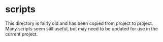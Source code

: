 # scripts

This directory is fairly old and has been copied from project to project.
Many scripts seem still useful, but may need to be updated for use in the current project.
